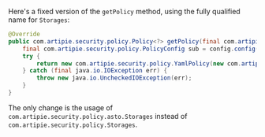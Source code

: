 Here's a fixed version of the `getPolicy` method, using the fully qualified name for `Storages`:

```java
@Override
public com.artipie.security.policy.Policy<?> getPolicy(final com.artipie.security.policy.PolicyConfig config) {
    final com.artipie.security.policy.PolicyConfig sub = config.config("storage");
    try {
        return new com.artipie.security.policy.YamlPolicy(new com.artipie.asto.blocking.BlockingStorage(new com.artipie.security.policy.asto.Storages().newStorage(sub.string("type"), com.amihaiemil.eoyaml.Yaml.createYamlInput(sub.toString()).readYamlMapping())));
    } catch (final java.io.IOException err) {
        throw new java.io.UncheckedIOException(err);
    }
}
```

The only change is the usage of `com.artipie.security.policy.asto.Storages` instead of `com.artipie.security.policy.Storages`.